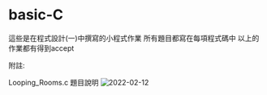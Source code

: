 # basic-C

這些是在程式設計(一)中撰寫的小程式作業
所有題目都寫在每項程式碼中
以上的作業都有得到accept  
  
  
附註:
  
Looping_Rooms.c 題目說明
![2022-02-12](https://user-images.githubusercontent.com/93486960/177051342-e5254e51-1cbf-458b-9f6e-f6b338cac5bc.png)

